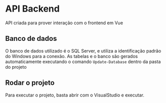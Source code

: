 # API Backend

API criada para prover interação com o frontend em Vue

## Banco de dados

O banco de dados utilizado é o SQL Server, e utiliza a identificação padrão do Windows para a conexão.
As tabelas e o banco são gerados automaticamente executando o comando ```Update-Database``` dentro da pasta do projeto

## Rodar o projeto

Para executar o projeto, basta abrir com o VisualStudio e executar.